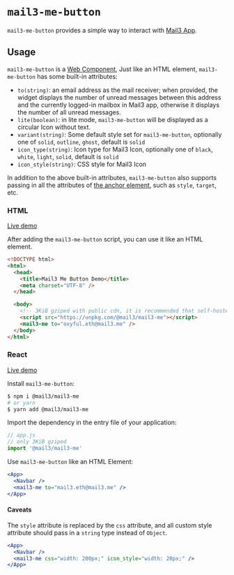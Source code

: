 # `mail3-me-button`

`mail3-me-button`  provides a simple way to interact with [Mail3 App](https://app.mail3.me).

## Usage

`mail3-me-button` is a [Web Component](https://developer.mozilla.org/en-US/docs/Web/Web_Components), Just like an HTML element, `mail3-me-button` has some built-in attributes:

* `to(string)`: an email address as the mail receiver; when provided, the widget displays the number of unread messages between this address and the currently logged-in mailbox in Mail3 app, otherwise it displays the number of all unread messages.
* `lite(boolean)`: in lite mode, `mail3-me-button` will be displayed as a circular Icon without text.
* `variant(string)`: Some default style set for `mail3-me-button`, optionally one of `solid`, `outline`, `ghost`, default is `solid`
* `icon_type(string)`: Icon type for Mail3 Icon, optionally one of `black`, `white`, `light`, `solid`, default is `solid`
* `icon_style(string)`: CSS style for Mail3 Icon

In addition to the above built-in attributes, `mail3-me-button` also supports passing in all the attributes of [the anchor element](https://developer.mozilla.org/en-US/docs/Web/HTML/Element/a), such as `style`, `target`, etc.

### HTML

[Live demo](https://stackblitz.com/edit/mail3-me?file=index.html)

After adding the `mail3-me-button` script, you can use it like an HTML element.

```html
<!DOCTYPE html>
<html>
  <head>
    <title>Mail3 Me Button Demo</title>
    <meta charset="UTF-8" />
  </head>

  <body>
    <!-- 3KiB gziped with public cdn, it is recommended that self-hosted this script -->
    <script src="https://unpkg.com/@mail3/mail3-me"></script>
    <mail3-me to="oxyful.eth@mail3.me" />
  </body>
</html>
```

### React

[Live demo](https://stackblitz.com/edit/mail3-me-react?file=src%2Fstyle.css,src%2FApp.js,src%2Findex.js)

Install `mail3-me-button`:

```bash
$ npm i @mail3/mail3-me
# or yarn
$ yarn add @mail3/mail3-me
```

Import the dependency in the entry file of your application:

```js
// app.js
// only 3KiB gziped
import '@mail3/mail3-me'
```

Use `mail3-me-button` like an HTML Element:

```jsx
<App>
  <Navbar />
  <mail3-me to="mail3.eth@mail3.me" />
</App>
```

#### Caveats

The `style` attribute is replaced by the `css` attribute, and all custom style attribute should pass in a `string` type instead of `Object`.

```jsx
<App>
  <Navbar />
  <mail3-me css="width: 200px;" icon_style="width: 20px;" />
</App>
```
